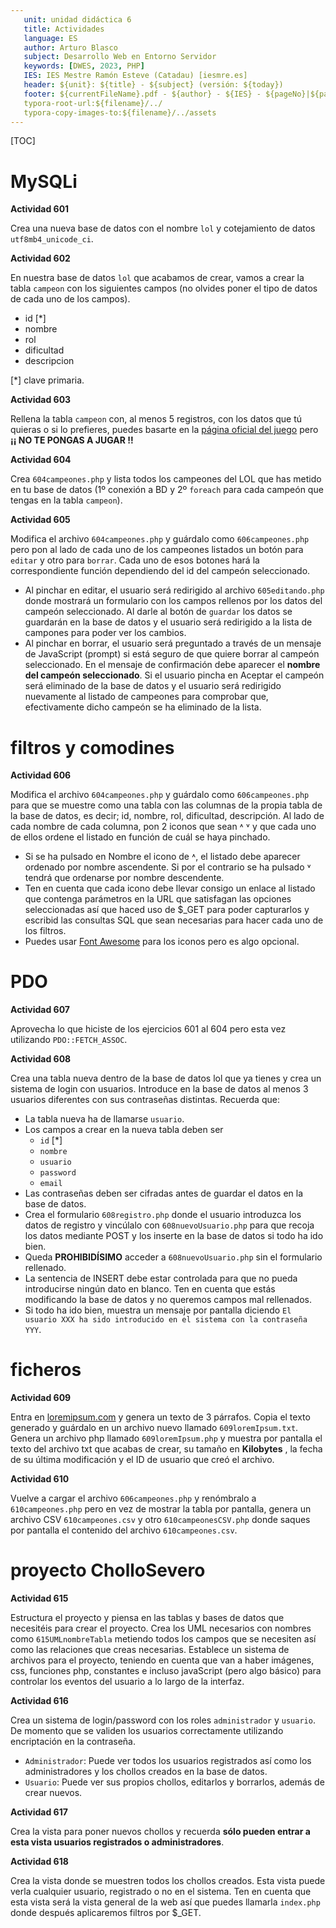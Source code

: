```yaml
---
   unit: unidad didáctica 6
   title: Actividades
   language: ES
   author: Arturo Blasco
   subject: Desarrollo Web en Entorno Servidor
   keywords: [DWES, 2023, PHP]
   IES: IES Mestre Ramón Esteve (Catadau) [iesmre.es]
   header: ${unit}: ${title} - ${subject} (versión: ${today})
   footer: ${currentFileName}.pdf - ${author} - ${IES} - ${pageNo}|${pageCount}
   typora-root-url:${filename}/../
   typora-copy-images-to:${filename}/../assets
---
```






[TOC]

# MySQLi

**Actividad 601**

Crea una nueva base de datos con el nombre `lol` y cotejamiento de datos `utf8mb4_unicode_ci`.



**Actividad 602**

En nuestra base de datos `lol` que acabamos de crear, vamos a crear la tabla `campeon` con los siguientes campos (no olvides poner el tipo de datos de cada uno de los campos).

- id [*]
- nombre
- rol
- dificultad
- descripcion

[*] clave primaria.



**Actividad 603**

Rellena la tabla `campeon` con, al menos 5 registros, con los datos que tú quieras o si lo prefieres, puedes basarte en la [página oficial del juego](https://www.leagueoflegends.com/es-es/champions) pero **¡¡ NO TE PONGAS A JUGAR !!**



**Actividad 604**

Crea `604campeones.php` y lista todos los campeones del LOL que has metido en tu base de datos (1º conexión a BD y 2º `foreach` para cada campeón que tengas en la tabla `campeon`).



**Actividad 605**

Modifica el archivo `604campeones.php` y guárdalo como `606campeones.php` pero pon al lado de cada uno de los campeones listados un botón para `editar` y otro para `borrar`. Cada uno de esos botones hará la correspondiente función dependiendo del id del campeón seleccionado.

- Al pinchar en editar, el usuario será redirigido al archivo `605editando.php` donde mostrará un formulario con los campos rellenos por los datos del campeón seleccionado. Al darle al botón de `guardar` los datos se guardarán en la base de datos y el usuario será redirigido a la lista de campones para poder ver los cambios.
- Al pinchar en borrar, el usuario será preguntado a través de un mensaje de JavaScript (prompt) si está seguro de que quiere borrar al campeón seleccionado. En el mensaje de confirmación debe aparecer el **nombre del campeón seleccionado**. Si el usuario pincha en Aceptar el campeón será eliminado de la base de datos y el usuario será redirigido nuevamente al listado de campeones para comprobar que, efectivamente dicho campeón se ha eliminado de la lista.

# filtros y comodines

**Actividad 606**

Modifica el archivo `604campeones.php` y guárdalo como `606campeones.php` para que se muestre como una tabla con las columnas de la propia tabla de la base de datos, es decir; id, nombre, rol, dificultad, descripción. Al lado de cada nombre de cada columna, pon 2 iconos que sean ˄ ˅ y que cada uno de ellos ordene el listado en función de cuál se haya pinchado.

- Si se ha pulsado en Nombre el icono de ˄, el listado debe aparecer ordenado por nombre ascendente. Si por el contrario se ha pulsado ˅ tendrá que ordenarse por nombre descendente.
- Ten en cuenta que cada icono debe llevar consigo un enlace al listado que contenga parámetros en la URL que satisfagan las opciones seleccionadas así que haced uso de $_GET para poder capturarlos y escribid las consultas SQL que sean necesarias para hacer cada uno de los filtros.
- Puedes usar [Font Awesome](https://fontawesome.com/) para los iconos pero es algo opcional.

# PDO

**Actividad 607**

Aprovecha lo que hiciste de los ejercicios 601 al 604 pero esta vez utilizando `PDO::FETCH_ASSOC`.



**Actividad 608**

Crea una tabla nueva dentro de la base de datos lol que ya tienes y crea un sistema de login con usuarios. Introduce en la base de datos al menos 3 usuarios diferentes con sus contraseñas distintas. Recuerda que:

- La tabla nueva ha de llamarse `usuario`.
- Los campos a crear en la nueva tabla deben ser
   - `id` [*]
   - `nombre`
   - `usuario`
   - `password`
   - `email`
- Las contraseñas deben ser cifradas antes de guardar el datos en la base de datos.
- Crea el formulario `608registro.php` donde el usuario introduzca los datos de registro y vincúlalo con `608nuevoUsuario.php` para que recoja los datos mediante POST y los inserte en la base de datos si todo ha ido bien.
- Queda **PROHIBIDÍSIMO** acceder a `608nuevoUsuario.php` sin el formulario rellenado.
- La sentencia de INSERT debe estar controlada para que no pueda introducirse ningún dato en blanco. Ten en cuenta que estás modificando la base de datos y no queremos campos mal rellenados.
- Si todo ha ido bien, muestra un mensaje por pantalla diciendo `El usuario XXX ha sido introducido en el sistema con la contraseña YYY`.

# ficheros

**Actividad 609**

Entra en [loremipsum.com](https://www.lipsum.com/) y genera un texto de 3 párrafos. Copia el texto generado y guárdalo en un archivo nuevo llamado `609loremIpsum.txt`. Genera un archivo php llamado `609loremIpsum.php` y muestra por pantalla el texto del archivo txt que acabas de crear, su tamaño en **Kilobytes** , la fecha de su última modificación y el ID de usuario que creó el archivo.



**Actividad 610**

Vuelve a cargar el archivo `606campeones.php` y renómbralo a `610campeones.php` pero en vez de mostrar la tabla por pantalla, genera un archivo CSV `610campeones.csv` y otro `610campeonesCSV.php` donde saques por pantalla el contenido del archivo `610campeones.csv`.

# proyecto CholloSevero

**Actividad 615**

Estructura el proyecto y piensa en las tablas y bases de datos que necesitéis para crear el proyecto. Crea los UML necesarios con nombres como `615UMLnombreTabla` metiendo todos los campos que se necesiten así como las relaciones que creas necesarias. Establece un sistema de archivos para el proyecto, teniendo en cuenta que van a haber imágenes, css, funciones php, constantes e incluso javaScript (pero algo básico) para controlar los eventos del usuario a lo largo de la interfaz.



**Actividad 616**

Crea un sistema de login/password con los roles `administrador` y `usuario`. De momento que se validen los usuarios correctamente utilizando encriptación en la contraseña.

- `Administrador`: Puede ver todos los usuarios registrados así como los administradores y los chollos creados en la base de datos.
- `Usuario`: Puede ver sus propios chollos, editarlos y borrarlos, además de crear nuevos.



**Actividad 617**

Crea la vista para poner nuevos chollos y recuerda **sólo pueden entrar a esta vista usuarios registrados o administradores**.



**Actividad 618**

Crea la vista donde se muestren todos los chollos creados. Esta vista puede verla cualquier usuario, registrado o no en el sistema. Ten en cuenta que esta vista será la vista general de la web así que puedes llamarla `index.php` donde después aplicaremos filtros por $_GET.
